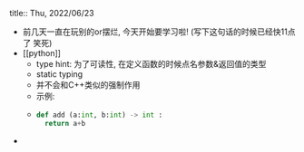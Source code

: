 title:: Thu, 2022/06/23

- 前几天一直在玩别的or摆烂, 今天开始要学习啦! (写下这句话的时候已经快11点了 笑死)
- [[python]]
	- type hint: 为了可读性, 在定义函数的时候点名参数&返回值的类型
	- static typing
	- 并不会和C++类似的强制作用
	- 示例:
	- ```python
	  def add (a:int, b:int) -> int :
	    return a+b
	  ```
-
